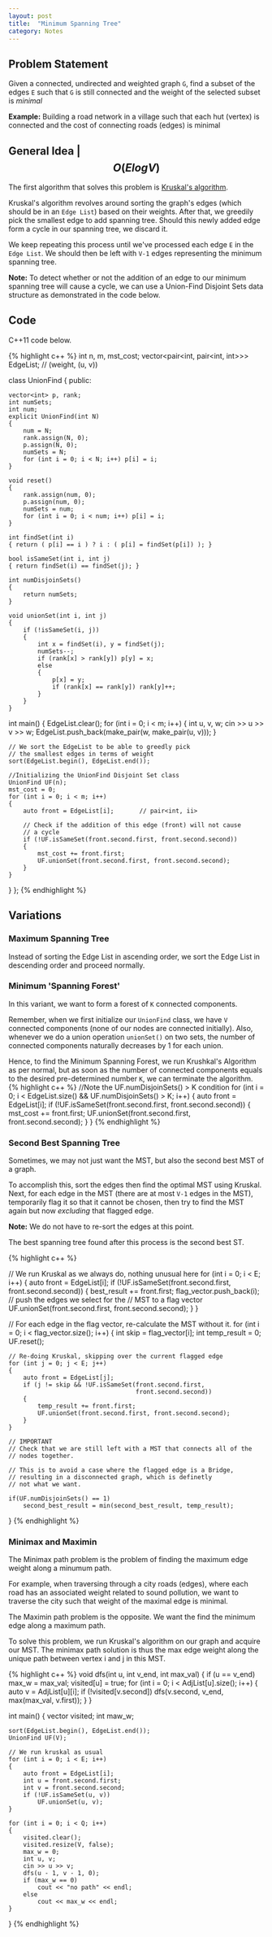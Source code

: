```yaml
---
layout: post
title:  "Minimum Spanning Tree"
category: Notes
---
```


## Problem Statement

Given a connected, undirected and weighted graph `G`, find a subset of the
edges `E` such that `G` is still connected and the weight of the selected subset
is *minimal*

**Example:** Building a road network in a village such that each hut
 (vertex) is connected and the cost of connecting roads (edges) is minimal
 
## General Idea | $$ O(ElogV) $$
 
The first algorithm that solves this problem is [Kruskal's algorithm](https://en.wikipedia.org/wiki/Kruskal%27s_algorithm).
 
Kruskal's algorithm revolves around sorting the graph's edges (which should
be in an `Edge List`) based on their weights. After that, we greedily pick the smallest
edge to add spanning tree. Should this newly added edge form a cycle in our spanning tree,
we discard it.

We keep repeating this process until we've processed each edge `E` in the `Edge List`.
We should then be left with `V-1` edges representing the minimum spanning tree.

**Note:** To detect whether or not the addition of an edge to our minimum spanning
tree will cause a cycle, we can use a Union-Find Disjoint Sets data structure
as demonstrated in the code below.

## Code

C++11 code below.

{% highlight c++ %}
int n, m, mst_cost;
vector<pair<int, pair<int, int>>> EdgeList;     // (weight, (u, v))

class UnionFind
{
public:

    vector<int> p, rank;
    int numSets;
    int num;
    explicit UnionFind(int N)
    {
        num = N;
        rank.assign(N, 0);
        p.assign(N, 0);
        numSets = N;
        for (int i = 0; i < N; i++) p[i] = i;
    }

    void reset()
    {
        rank.assign(num, 0);
        p.assign(num, 0);
        numSets = num;
        for (int i = 0; i < num; i++) p[i] = i;
    }

    int findSet(int i)
    { return ( p[i] == i ) ? i : ( p[i] = findSet(p[i]) ); }

    bool isSameSet(int i, int j)
    { return findSet(i) == findSet(j); }

    int numDisjoinSets()
    {
        return numSets;
    }

    void unionSet(int i, int j)
    {
        if (!isSameSet(i, j))
        {
            int x = findSet(i), y = findSet(j);
            numSets--;
            if (rank[x] > rank[y]) p[y] = x;
            else
            {
                p[x] = y;
                if (rank[x] == rank[y]) rank[y]++;
            }
        }
    }
    
int main()
{
    EdgeList.clear();
    for (int i = 0; i < m; i++)
    {
        int u, v, w;
        cin >> u >> v >> w;
        EdgeList.push_back(make_pair(w, make_pair(u, v)));
    }
    
    // We sort the EdgeList to be able to greedly pick
    // the smallest edges in terms of weight
    sort(EdgeList.begin(), EdgeList.end());
    
    //Initializing the UnionFind Disjoint Set class
    UnionFind UF(n);
    mst_cost = 0;
    for (int i = 0; i < m; i++)
    {
        auto front = EdgeList[i];       // pair<int, ii>
        
        // Check if the addition of this edge (front) will not cause
        // a cycle
        if (!UF.isSameSet(front.second.first, front.second.second))
        {
            mst_cost += front.first;
            UF.unionSet(front.second.first, front.second.second);
        }
    }
}
};
{% endhighlight %}

## Variations

### Maximum Spanning Tree
Instead of sorting the Edge List in ascending order, we sort the Edge List
in descending order and proceed normally.

### Minimum 'Spanning Forest'
In this variant, we want to form a forest of `K` connected components.

Remember, when we first initialize our `UnionFind` class, we have `V` connected components
(none of our nodes are connected initially). Also, whenever we do a union operation
`unionSet()` on two sets, the number of connected components naturally decreases by 1 for
each union.

Hence, to find the Minimum Spanning Forest, we run Krushkal's Algorithm as per normal, 
but as soon as the number of connected components equals to the desired pre-determined number `K`,
we can terminate the algorithm.
{% highlight c++ %}
//Note the UF.numDisjoinSets() > K condition
for (int i = 0; i < EdgeList.size() && UF.numDisjoinSets() > K; i++)
    {
        auto front = EdgeList[i];
        if (!UF.isSameSet(front.second.first, front.second.second))
        {
            mst_cost += front.first;
            UF.unionSet(front.second.first, front.second.second);
        }
    }
{% endhighlight %}

### Second Best Spanning Tree

Sometimes, we may not just want the MST, but also the second best MST of a graph.

To accomplish this, sort the edges then find the optimal MST using Kruskal. Next, for each edge in the MST
(there are at most `V-1` edges in the MST), temporarily flag it so that it cannot be chosen,
then try to find the MST again but now *excluding* that flagged edge.

**Note:** We do not have to re-sort the edges at this point.
 
The best spanning tree found after this process is the second best ST.

{% highlight c++ %}

// We run Kruskal as we always do, nothing unusual here
for (int i = 0; i < E; i++)
{
    auto front = EdgeList[i];
    if (!UF.isSameSet(front.second.first, front.second.second))
    {
        best_result += front.first;
        flag_vector.push_back(i);       // push the edges we select for the 
                                        // MST to a flag vector
        UF.unionSet(front.second.first, front.second.second);
    }
}

// For each edge in the flag vector, re-calculate the MST without it.
for (int i = 0; i < flag_vector.size(); i++)
{
    int skip = flag_vector[i];
    int temp_result = 0;
    UF.reset();
    
    // Re-doing Kruskal, skipping over the current flagged edge
    for (int j = 0; j < E; j++)
    {
        auto front = EdgeList[j];
        if (j != skip && !UF.isSameSet(front.second.first, 
                                       front.second.second))
        {
            temp_result += front.first;
            UF.unionSet(front.second.first, front.second.second);
        }
    }
    
    // IMPORTANT
    // Check that we are still left with a MST that connects all of the 
    // nodes together.
    
    // This is to avoid a case where the flagged edge is a Bridge, 
    // resulting in a disconnected graph, which is definetly
    // not what we want.
    
    if(UF.numDisjoinSets() == 1)
        second_best_result = min(second_best_result, temp_result);
}
{% endhighlight %}

### Minimax and Maximin

The Minimax path problem is the problem of finding the maximum edge weight
along a minumum path.

For example, when traversing through a city roads (edges),
where each road has an associated weight related to sound pollution, we want to
traverse the city such that weight of the maximal edge is minimal.

The Maximin path problem is the opposite. We want the find the minimum edge along
a maximum path.

To solve this problem, we run Kruskal's algorithm on our graph and acquire our
MST. The minimax path solution is thus the max edge weight along the unique
path between vertex i and j in this MST.

{% highlight c++ %}
void dfs(int u, int v_end, int max_val)
{
    if (u == v_end)
        max_w = max_val;
    visited[u] = true;
    for (int i = 0; i < AdjList[u].size(); i++)
    {
        auto v = AdjList[u][i];
        if (!visited[v.second])
            dfs(v.second, v_end, max(max_val, v.first));
    }
}

int main()
{
    vector<bool> visited;
    int maw_w;
    
    sort(EdgeList.begin(), EdgeList.end());
    UnionFind UF(V);
    
    // We run kruskal as usual
    for (int i = 0; i < E; i++)
    {
        auto front = EdgeList[i];
        int u = front.second.first;
        int v = front.second.second;
        if (!UF.isSameSet(u, v))
            UF.unionSet(u, v);
    }
    
    for (int i = 0; i < Q; i++)
    {
        visited.clear();
        visited.resize(V, false);
        max_w = 0;
        int u, v;
        cin >> u >> v;
        dfs(u - 1, v - 1, 0);
        if (max_w == 0)
            cout << "no path" << endl;
        else
            cout << max_w << endl;
    }
}
{% endhighlight %}


